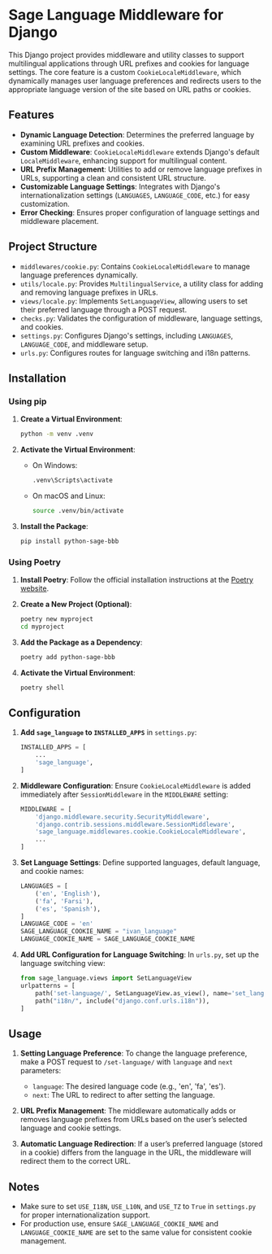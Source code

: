 # Sage Language Middleware for Django

This Django project provides middleware and utility classes to support multilingual applications through URL prefixes and cookies for language settings. The core feature is a custom `CookieLocaleMiddleware`, which dynamically manages user language preferences and redirects users to the appropriate language version of the site based on URL paths or cookies.

## Features

- **Dynamic Language Detection**: Determines the preferred language by examining URL prefixes and cookies.
- **Custom Middleware**: `CookieLocaleMiddleware` extends Django's default `LocaleMiddleware`, enhancing support for multilingual content.
- **URL Prefix Management**: Utilities to add or remove language prefixes in URLs, supporting a clean and consistent URL structure.
- **Customizable Language Settings**: Integrates with Django's internationalization settings (`LANGUAGES`, `LANGUAGE_CODE`, etc.) for easy customization.
- **Error Checking**: Ensures proper configuration of language settings and middleware placement.

## Project Structure

- `middlewares/cookie.py`: Contains `CookieLocaleMiddleware` to manage language preferences dynamically.
- `utils/locale.py`: Provides `MultilingualService`, a utility class for adding and removing language prefixes in URLs.
- `views/locale.py`: Implements `SetLanguageView`, allowing users to set their preferred language through a POST request.
- `checks.py`: Validates the configuration of middleware, language settings, and cookies.
- `settings.py`: Configures Django's settings, including `LANGUAGES`, `LANGUAGE_CODE`, and middleware setup.
- `urls.py`: Configures routes for language switching and i18n patterns.

## Installation

### Using pip

1. **Create a Virtual Environment**:
    ```bash
    python -m venv .venv
    ```

2. **Activate the Virtual Environment**:
    - On Windows:
        ```bash
        .venv\Scripts\activate
        ```
    - On macOS and Linux:
        ```bash
        source .venv/bin/activate
        ```

3. **Install the Package**:
    ```bash
    pip install python-sage-bbb
    ```

### Using Poetry

1. **Install Poetry**: Follow the official installation instructions at the [Poetry website](https://python-poetry.org/docs/#installation).

2. **Create a New Project (Optional)**:
    ```bash
    poetry new myproject
    cd myproject
    ```

3. **Add the Package as a Dependency**:
    ```bash
    poetry add python-sage-bbb
    ```

4. **Activate the Virtual Environment**:
    ```bash
    poetry shell
    ```

## Configuration

1. **Add `sage_language` to `INSTALLED_APPS`** in `settings.py`:
   ```python
   INSTALLED_APPS = [
       ...
       'sage_language',
   ]
   ```

2. **Middleware Configuration**:
   Ensure `CookieLocaleMiddleware` is added immediately after `SessionMiddleware` in the `MIDDLEWARE` setting:
   ```python
   MIDDLEWARE = [
       'django.middleware.security.SecurityMiddleware',
       'django.contrib.sessions.middleware.SessionMiddleware',
       'sage_language.middlewares.cookie.CookieLocaleMiddleware',
       ...
   ]
   ```

3. **Set Language Settings**:
   Define supported languages, default language, and cookie names:
   ```python
   LANGUAGES = [
       ('en', 'English'),
       ('fa', 'Farsi'),
       ('es', 'Spanish'),
   ]
   LANGUAGE_CODE = 'en'
   SAGE_LANGUAGE_COOKIE_NAME = "ivan_language"
   LANGUAGE_COOKIE_NAME = SAGE_LANGUAGE_COOKIE_NAME
   ```

4. **Add URL Configuration for Language Switching**:
   In `urls.py`, set up the language switching view:
   ```python
   from sage_language.views import SetLanguageView
   urlpatterns = [
       path('set-language/', SetLanguageView.as_view(), name='set_language'),
       path("i18n/", include("django.conf.urls.i18n")),
   ]
   ```

## Usage

1. **Setting Language Preference**:
   To change the language preference, make a POST request to `/set-language/` with `language` and `next` parameters:
   - `language`: The desired language code (e.g., 'en', 'fa', 'es').
   - `next`: The URL to redirect to after setting the language.

2. **URL Prefix Management**:
   The middleware automatically adds or removes language prefixes from URLs based on the user’s selected language and cookie settings.

3. **Automatic Language Redirection**:
   If a user’s preferred language (stored in a cookie) differs from the language in the URL, the middleware will redirect them to the correct URL.

## Notes

- Make sure to set `USE_I18N`, `USE_L10N`, and `USE_TZ` to `True` in `settings.py` for proper internationalization support.
- For production use, ensure `SAGE_LANGUAGE_COOKIE_NAME` and `LANGUAGE_COOKIE_NAME` are set to the same value for consistent cookie management.
